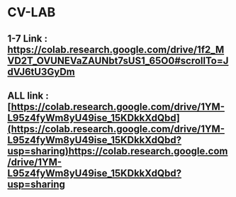 # CV-LAB

## 1-7 Link : https://colab.research.google.com/drive/1f2_MVD2T_OVUNEVaZAUNbt7sUS1_65O0#scrollTo=JdVJ6tU3GyDm

## ALL link : [https://colab.research.google.com/drive/1YM-L95z4fyWm8yU49ise_15KDkkXdQbd](https://colab.research.google.com/drive/1YM-L95z4fyWm8yU49ise_15KDkkXdQbd?usp=sharing)https://colab.research.google.com/drive/1YM-L95z4fyWm8yU49ise_15KDkkXdQbd?usp=sharing
